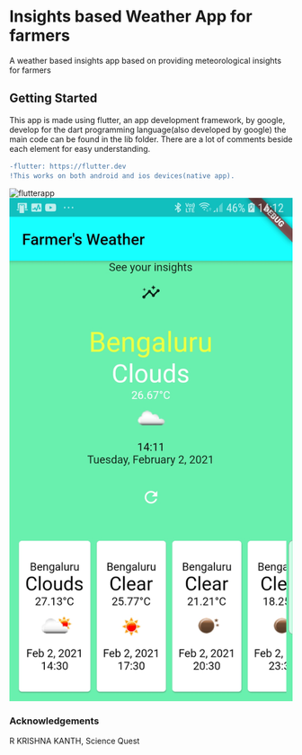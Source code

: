 # Insights based Weather App for farmers

A weather based insights app based on providing meteorological insights for farmers 

## Getting Started

This app is made using flutter, an app development framework, by google, develop for the dart programming language(also developed by google)
the main code can be found in the lib folder. There are a lot of comments beside each element for easy understanding.

```diff
-flutter: https://flutter.dev
!This works on both android and ios devices(native app).
```

![flutterapp](https://cms-assets.tutsplus.com/uploads/users/362/posts/31624/preview_image/flutter1.jpg?raw=true "Title")
![flutterapp](Screenshot_20210202-141242.jpg?raw=true "Title")


### Acknowledgements
R KRISHNA KANTH, Science Quest

